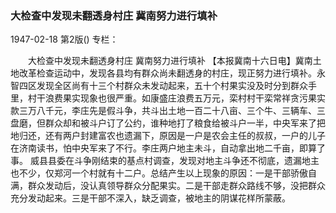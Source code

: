### 大检查中发现未翻透身村庄  冀南努力进行填补

1947-02-18
第2版()
专栏：

　　大检查中发现未翻透身村庄
    冀南努力进行填补
    【本报冀南十六日电】冀南土地改革检查运动中，发现各县均有群众尚未翻透身的村庄，现正努力进行填补。永智四区发现全区尚有十三个村群众未发动起来，五十个村果实没及时分到群众手里，村干浪费果实现象也很严重。如康盛庄浪费五万元，栾村村干栾常祥贪污果实款三万八千元，李庄先是假斗争，共斗出土地一百二十八亩、三个牛、三辆车、三盘磨，但群众却和被斗户订了公约，谁种地打了粮食给被斗户一半，中央军来了把地归还，还有两户封建富农也遗漏下，原因是一户是农会主任的叔叔，一户的儿子在济南读书，怕中央军来了不行。李庄两户地主未斗，自动拿出地二千亩，即算了事。
    威县县委在斗争刚结束的基点村调查，发现对地主斗争还不彻底，遗漏地主也不少，仅郑河一个村就有十二户。总结产生以上现象的原因：一是干部骄傲自满，群众发动后，没认真领导群众分配果实。二是干部走群众路线不够，没把群众充分发动起来。三是干部不深入，缺乏调查，被地主的阴谋花样所蒙蔽。
